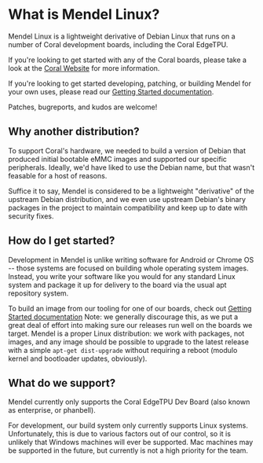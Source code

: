 # What is Mendel Linux?

Mendel Linux is a lightweight derivative of Debian Linux that runs on a number
of Coral development boards, including the Coral EdgeTPU.

If you're looking to get started with any of the Coral boards, please take a
look at the [Coral Website](https://coral.withgoogle.com) for more information.

If you're looking to get started developing, patching, or building Mendel for
your own uses, please read our [Getting Started
documentation](https://coral.googlesource.com/docs/+/refs/heads/master/GettingStarted.md).

Patches, bugreports, and kudos are welcome!

## Why another distribution?

To support Coral's hardware, we needed to build a version of Debian that
produced initial bootable eMMC images and supported our specific peripherals.
Ideally, we'd have liked to use the Debian name, but that wasn't feasable for a
host of reasons.

Suffice it to say, Mendel is considered to be a lightweight "derivative" of the
upstream Debian distribution, and we even use upstream Debian's binary packages
in the project to maintain compatibility and keep up to date with security
fixes.

## How do I get started?

Development in Mendel is unlike writing software for Android or Chrome OS --
those systems are focused on building whole operating system images. Instead,
you write your software like you would for any standard Linux system and package
it up for delivery to the board via the usual apt repository system.

To build an image from our tooling for one of our boards, check out [Getting
Started
documentation](https://coral.googlesource.com/docs/+/refs/heads/master/GettingStarted.md)
Note: we generally discourage this, as we put a great deal of effort into making
sure our releases run well on the boards we target. Mendel is a proper Linux
distribution: we work with packages, not images, and any image should be
possible to upgrade to the latest release with a simple `apt-get dist-upgrade`
without requiring a reboot (modulo kernel and bootloader updates, obviously).

## What do we support?

Mendel currently only supports the Coral EdgeTPU Dev Board (also known as
enterprise, or phanbell).

For development, our build system only currently supports Linux systems.
Unfortunately, this is due to various factors out of our control, so it is
unlikely that Windows machines will ever be supported. Mac machines may be
supported in the future, but currently is not a high priority for the team.

